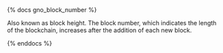 {% docs gno_block_number %}

Also known as block height. The block number, which indicates the length of the blockchain, increases after the addition of each new block.   

{% enddocs %}
